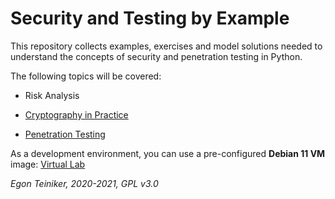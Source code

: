 # Security and Testing by Example

This repository collects examples, exercises and model solutions needed to understand 
the concepts of security and penetration testing in Python. 

The following topics will be covered:

* Risk Analysis

* [Cryptography in Practice](https://github.com/teiniker/teiniker-lectures-securitytesting/tree/main/cryptography)

* [Penetration Testing](https://github.com/teiniker/teiniker-lectures-securitytesting/tree/main/penetration-testing)

As a development environment, you can use a pre-configured **Debian 11 VM** image:
[Virtual Lab](https://drive.google.com/drive/folders/1AzsF4Mvh1HJ8k6OW5W5hQ5CF0HdqA51l)

*Egon Teiniker, 2020-2021, GPL v3.0*
 
